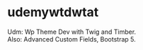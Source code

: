 # udemywtdwtat
Udm: Wp Theme Dev with Twig and Timber.<br/>
Also: Advanced Custom Fields, Bootstrap 5.<br/>